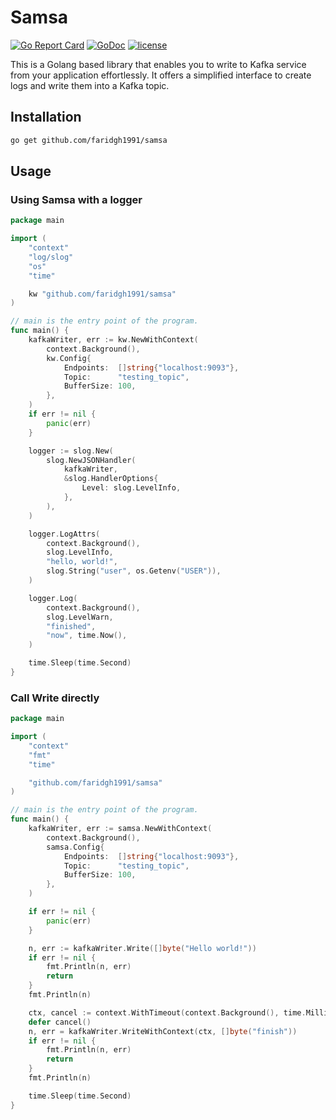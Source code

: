 # Samsa
[![Go Report Card](https://goreportcard.com/badge/github.com/faridgh1991/samsa)](https://goreportcard.com/report/github.com/faridgh1991/samsa)
[![GoDoc](https://godoc.org/github.com/faridgh1991/samsa?status.svg)](https://godoc.org/github.com/faridgh1991/samsa)
[![license](https://img.shields.io/badge/License-MIT-blue.svg)](https://github.com/faridgh1991/samsa-Go/blob/master/LICENSE)

This is a Golang based library that enables you to write to Kafka service from your application effortlessly. It offers a simplified interface to create logs and write them into a Kafka topic.


## Installation
```Bash
go get github.com/faridgh1991/samsa
```

## Usage

### Using Samsa with a logger
```go
package main

import (
	"context"
	"log/slog"
	"os"
	"time"

	kw "github.com/faridgh1991/samsa"
)

// main is the entry point of the program.
func main() {
	kafkaWriter, err := kw.NewWithContext(
		context.Background(),
		kw.Config{
			Endpoints:  []string{"localhost:9093"},
			Topic:      "testing_topic",
			BufferSize: 100,
		},
	)
	if err != nil {
		panic(err)
	}

	logger := slog.New(
		slog.NewJSONHandler(
			kafkaWriter,
			&slog.HandlerOptions{
				Level: slog.LevelInfo,
			},
		),
	)

	logger.LogAttrs(
		context.Background(),
		slog.LevelInfo,
		"hello, world!",
		slog.String("user", os.Getenv("USER")),
	)

	logger.Log(
		context.Background(),
		slog.LevelWarn,
		"finished",
		"now", time.Now(),
	)

	time.Sleep(time.Second)
}
```

### Call Write directly
```go
package main

import (
	"context"
	"fmt"
	"time"

	"github.com/faridgh1991/samsa"
)

// main is the entry point of the program.
func main() {
	kafkaWriter, err := samsa.NewWithContext(
		context.Background(),
		samsa.Config{
			Endpoints:  []string{"localhost:9093"},
			Topic:      "testing_topic",
			BufferSize: 100,
		},
	)

	if err != nil {
		panic(err)
	}

	n, err := kafkaWriter.Write([]byte("Hello world!"))
	if err != nil {
		fmt.Println(n, err)
		return
	}
	fmt.Println(n)

	ctx, cancel := context.WithTimeout(context.Background(), time.Millisecond*300)
	defer cancel()
	n, err = kafkaWriter.WriteWithContext(ctx, []byte("finish"))
	if err != nil {
		fmt.Println(n, err)
		return
	}
	fmt.Println(n)

	time.Sleep(time.Second)
}
```